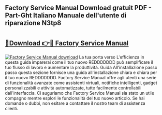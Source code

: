 ## Factory Service Manual Download gratuit PDF - Part-Ght Italiano Manuale dell'utente di riparazione N3tp8

# <h2><a href="http://dfd820f.blite.top/?on=Factory+Service+Manual">🔗Download 👉🔴 Factory Service Manual</a></h2>

[![Factory Service Manual download](https://i.imgur.com/lujVjoI.png)](http://dfd820f.blite.top/?on=Factory+Service+Manual)
La tua porta verso L'efficienza in questa guida imparerai come il tuo nuovo REDDDDDDD può semplificare il tuo flusso di lavoro e aumentare la produttività. Guida All'installazione passo passo questa sezione fornisce una guida all'installazione chiara e chiara per il tuo nuovo REDDDDDDD. Factory Service Manual offre agli utenti una serie di funzionalità avanzate come assistenti virtuali, notifiche intelligenti, gadget personalizzabili e attività automatizzate, tutte facilmente controllabili dall'interfaccia. Ci auguriamo che Factory Service Manual sia stato un utile compagno mentre esplori le funzionalità del tuo nuovo articolo. Se hai domande o dubbi, non esitare a contattare il nostro team di assistenza clienti.
